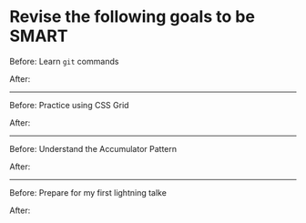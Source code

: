 # Revise the following goals to be SMART 


Before: Learn `git` commands

After:  

<hr>

Before: Practice using CSS Grid 

After: 

<hr>

Before: Understand the Accumulator Pattern

After: 

<hr>

Before: Prepare for my first lightning talke 

After: 